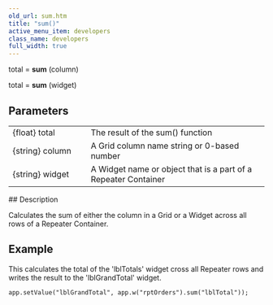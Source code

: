 ```yaml
---
old_url: sum.htm
title: "sum()"
active_menu_item: developers
class_name: developers
full_width: true
---
```



total = **sum** (column)

total = **sum** (widget)

## Parameters

<table>
<tr>
<td width="199">
{float} total

</td>
<td width="9">
</td>
<td width="672">
The result of the sum() function

</td>
</tr>
<tr>
<td width="199">
{string} column

</td>
<td width="9">
</td>
<td width="672">
A Grid column name string or 0-based number

</td>
</tr>
<tr>
<td width="199">
{string} widget

</td>
<td width="9">
</td>
<td width="672">
A Widget name or object that is a part of a Repeater Container

</td>
</tr>
</table>
## Description

Calculates the sum of either the column in a Grid or a Widget across all rows of a Repeater Container.

## Example

This calculates the total of the 'lblTotals' widget cross all Repeater rows and writes the result to the 'lblGrandTotal' widget.

    app.setValue("lblGrandTotal", app.w("rptOrders").sum("lblTotal"));
   
